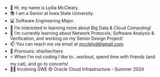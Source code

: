 - 👋 Hi, my name is Lydia McCleary.
- 📚 I am a Senior at Iowa State University.
- 💻 Software Engineering Major.
- 🧠 I’m interested in learning more about Big Data & Cloud Computing!
- 🌱 I’m currently learning about Network Protocols, Software Analysis & Verification, and working on my Senior Design Project! 
- 📫 You can reach me via email at mcclelyd@gmail.com.
- 🌈 Pronouns: she/her/hers
- ⚡ When I'm not coding I like to...workout, spend time with friends (and my cat), and go to concerts!
- 👩‍💻 Incoming SWE @ Oracle Cloud Infrastructure - Summer 2024
<!---
mcclelyd/mcclelyd is a ✨ special ✨ repository because its `README.md` (this file) appears on your GitHub profile.
You can click the Preview link to take a look at your changes.
--->
